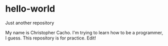 # hello-world
Just another repository

My name is Christopher Cacho. I'm trying to learn how to be a programmer, I guess.
This repository is for practice.
Edit!
